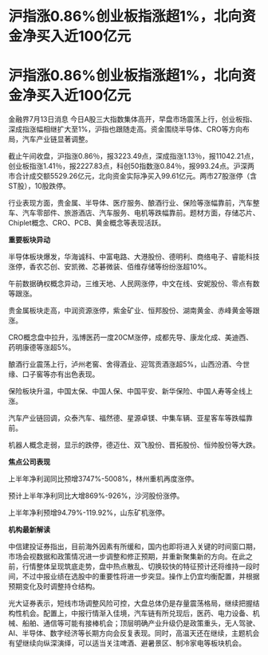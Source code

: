 # 沪指涨0.86%创业板指涨超1%，北向资金净买入近100亿元

# 沪指涨0.86%创业板指涨超1%，北向资金净买入近100亿元

金融界7月13日消息
今日A股三大指数集体高开，早盘市场震荡上行，创业板指、深成指涨幅相继扩大至1%，沪指也跟随走高。资金围绕半导体、CRO等方向布局，汽车产业链显著调整。

截止午间收盘，沪指涨0.86％，报3223.49点，深成指涨1.13％，报11042.21点，创业板指涨1.41％，报2227.83点，科创50指数涨0.84％，报993.24点。沪深两市合计成交额5529.26亿元，北向资金实际净买入99.61亿元。两市27股涨停（含ST股），10股跌停。

行业表现方面，贵金属、半导体、医疗服务、酿酒行业、保险等涨幅靠前，汽车整车、汽车零部件、旅游酒店、汽车服务、电机等跌幅靠前。题材方面，存储芯片、Chiplet概念、CRO、PCB、黄金概念等表现活跃。

**重要板块异动**

半导体板块爆发，华海诚科、中富电路、大港股份、德明利、商络电子、睿能科技涨停，香农芯创、安凯微、芯碁微装、佰维存储等纷纷涨超10%。

午前数据确权概念异动，三维天地、人民网涨停，中文在线、安妮股份、零点有数等跟涨。

贵金属板块走高，中润资源涨停，紫金矿业、恒邦股份、湖南黄金、赤峰黄金等跟涨。

CRO概念盘中拉升，泓博医药一度20CM涨停，成都先导、康龙化成、美迪西、药明康德等涨超5%。

酿酒行业震荡上行，泸州老窖、舍得酒业、迎驾贡酒涨超5%，山西汾酒、今世缘、口子窖等亦有出色表现。

保险板块升温，中国太保、中国人保、中国平安、新华保险、中国人寿等全线上涨。

汽车产业链回调，众泰汽车、福然德、星源卓镁、中集车辆、亚星客车等跌幅靠前。

机器人概念走弱，显示的跌停，德迈仕、双飞股份、晋拓股份、恒帅股份等大跌。

**焦点公司表现**

上半年净利润同比预增3747%-5008%，林州重机再度涨停。

预计上半年净利同比大增869%-926%，沙河股份涨停。

上半年净利预增94.79%-119.92%，山东矿机涨停。

**机构最新解读**

中信建投证券指出，目前海外因素有所缓和，国内也即将进入关键的时间窗口期，市场会视数据和政策情况进一步调整和修正预期，并重新聚集新的方向。在此之前，行情整体呈现筑底走势，盘中热点散乱、切换较快的特征预计还将维持一段时间，不过中报业绩在选股中的重要性将进一步突显。操作上仍宜均衡配置，并根据预期变化及时调整持仓结构。

光大证券表示，短线市场调整风险可控，大盘总体仍是存量震荡格局，继续把握结构性机会。配置上，中报行情渐入佳境，汽车链有所兑现后，医药、电力设备、机械、船舶、通信等可能有接棒机会；顶层明确产业升级仍是政策重头，无人驾驶、AI、半导体、数字经济等长期方向会反复表现。同时，高温天还在继续，主题机会有望继续向纵深演绎，可以适当关注啤酒、避暑景区、制冷家电等板块机会。

